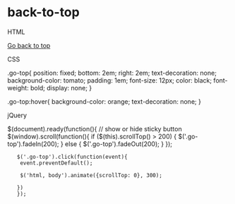 back-to-top
===========
HTML

<div class="row">
  <div class="span3">
    <a href="#" class="go-top">Go back to top</a>
  </div>
</div>

CSS

.go-top{
  position: fixed;
	bottom: 2em;
	right: 2em;
	text-decoration: none;
	background-color: tomato;
	padding: 1em;
	font-size: 12px;
	color: black;
	font-weight: bold;
	display: none;
}

.go-top:hover{
	background-color: orange;
	text-decoration: none;
}

jQuery

$(document).ready(function(){
        // show or hide sticky button
        $(window).scroll(function(){
            if ($(this).scrollTop() > 200) {
                $('.go-top').fadeIn(200);
            }
            else
            {
                $('.go-top').fadeOut(200);
            }
        });

       $('.go-top').click(function(event){
        event.preventDefault();

        $('html, body').animate({scrollTop: 0}, 300);

       })
       });
